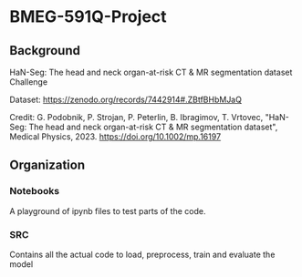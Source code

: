 # BMEG-591Q-Project

## Background

HaN-Seg: The head and neck organ-at-risk CT &amp; MR segmentation dataset Challenge

Dataset: https://zenodo.org/records/7442914#.ZBtfBHbMJaQ

Credit:
G. Podobnik, P. Strojan, P. Peterlin, B. Ibragimov, T. Vrtovec, "HaN-Seg: The head and neck organ-at-risk CT & MR segmentation dataset", Medical Physics, 2023. https://doi.org/10.1002/mp.16197

## Organization

### Notebooks

A playground of ipynb files to test parts of the code.

### SRC

Contains all the actual code to load, preprocess, train and evaluate the model
